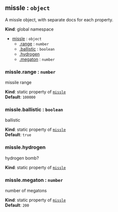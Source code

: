 <a name="missle"></a>

## missle : <code>object</code>
A missle object, with separate docs for each property.

**Kind**: global namespace  

* [missle](#missle) : <code>object</code>
    * [.range](#missle.range) : <code>number</code>
    * [.ballistic](#missle.ballistic) : <code>boolean</code>
    * [.hydrogen](#missle.hydrogen)
    * [.megaton](#missle.megaton) : <code>number</code>

<a name="missle.range"></a>

### missle.range : <code>number</code>
missile range

**Kind**: static property of <code>[missle](#missle)</code>  
**Default**: <code>100000</code>  
<a name="missle.ballistic"></a>

### missle.ballistic : <code>boolean</code>
ballistic

**Kind**: static property of <code>[missle](#missle)</code>  
**Default**: <code>true</code>  
<a name="missle.hydrogen"></a>

### missle.hydrogen
hydrogen bomb?

**Kind**: static property of <code>[missle](#missle)</code>  
<a name="missle.megaton"></a>

### missle.megaton : <code>number</code>
number of megatons

**Kind**: static property of <code>[missle](#missle)</code>  
**Default**: <code>200</code>  
